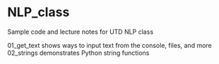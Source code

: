 # NLP_class
Sample code and lecture notes for UTD NLP class

01_get_text shows ways to input text from the console, files, and more
02_strings  demonstrates Python string functions
